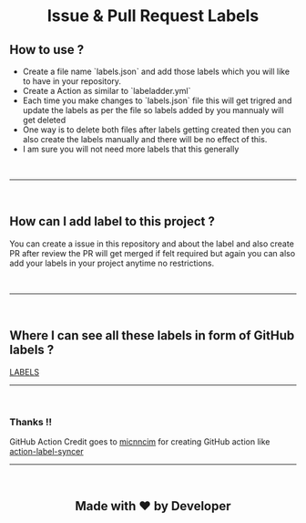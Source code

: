 <h1 align='center'>Issue & Pull Request Labels</h1> 

<h2>How to use ?</h2>
<ul>
<li>Create a file name `labels.json` and add those labels which you will like to have in your repository.</li>
<li>Create a Action as similar to `labeladder.yml`</li>
<li>Each time you make changes to `labels.json` file this will get trigred and update the labels as per the file so labels added by you mannualy will get deleted</li>
<li>One way is to delete both files after labels getting created then you can also create the labels manually and there will be no effect of this.</li>
<li>I am sure you will not need more labels that this generally</li>
</ul>

<br>
<hr>
<br>
<h2>How can I add label to this project ? </h2>
<p>You can create a issue in this repository and about the label and also create PR after review the PR will get merged if felt required but again you can also add your labels in your project anytime no restrictions.</p>
<br>
<hr>
<br>
<h2>Where I can see all these labels in form of GitHub labels ?</h2>
<a href="https://github.com/rohan-kulkarni-25/issue-pullrequest-labels/labels">LABELS</a>
<br>
<hr>
<br>
<h3>Thanks !!</h3>
<p>GitHub Action Credit goes to <a href="https://github.com/micnncim">micnncim</a> for creating GitHub action like <a href='https://github.com/micnncim/action-label-syncer'>action-label-syncer</a>
<br>
<hr>
<br>

<h2 align='center'>Made with ❤️ by Developer<h2>